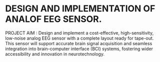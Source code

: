 
# DESIGN AND IMPLEMENTATION OF ANALOF EEG SENSOR. <br>
PROJECT AIM : Design and implement a cost-effective, high-sensitivity, low-noise analog EEG sensor with a complete layout ready for tape-out.<br> 
This sensor will support accurate brain signal acquisition and seamless integration into brain-computer interface (BCI) systems, fostering wider accessibility and innovation in neurotechnology.<br>

